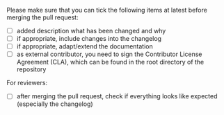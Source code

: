 Please make sure that you can tick the following items at latest before
merging the pull request:

- [ ] added description what has been changed and why
- [ ] if appropriate, include changes into the changelog
- [ ] if appropriate, adapt/extend the documentation
- [ ] as external contributor, you need to sign the Contributor License Agreement (CLA), which can be found in the root directory of the repository

For reviewers:
- [ ] after merging the pull request, check if everything looks like expected (especially the changelog)
